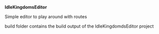 **IdleKingdomsEditor**

Simple editor to play around with routes

build folder contains the build output of the IdleKingdomdsEditor project